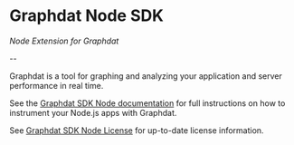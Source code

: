 # Graphdat Node SDK

*Node Extension for Graphdat*

--

Graphdat is a tool for graphing and analyzing your application and server performance in real time.

See the [Graphdat SDK Node documentation](http://premium-support.boundary.com/customer/portal/articles/1635534-node-js-sdk-and-instrumentation-) for full instructions on how to instrument your Node.js apps with Graphdat.

See [Graphdat SDK Node License](https://github.com/alphashack/graphdat-sdk-node/blob/master/LICENSE) for up-to-date license information.
